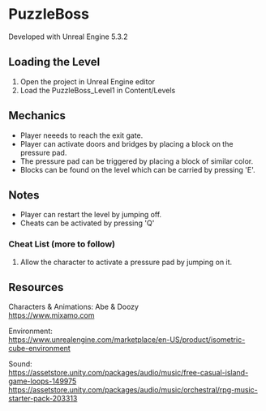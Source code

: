 # PuzzleBoss

Developed with Unreal Engine 5.3.2

## Loading the Level
1. Open the project in Unreal Engine editor
2. Load the PuzzleBoss_Level1 in Content/Levels

## Mechanics
- Player neeeds to reach the exit gate.
- Player can activate doors and bridges by placing a block on the pressure pad.
- The pressure pad can be triggered by placing a block of similar color.
- Blocks can be found on the level which can be carried by pressing 'E'.

## Notes
- Player can restart the level by jumping off.
- Cheats can be activated by pressing 'Q'

### Cheat List (more to follow)
1. Allow the character to activate a pressure pad by jumping on it.
  
## Resources
Characters & Animations: Abe & Doozy  
https://www.mixamo.com  

Environment:  
https://www.unrealengine.com/marketplace/en-US/product/isometric-cube-environment  

Sound:  
https://assetstore.unity.com/packages/audio/music/free-casual-island-game-loops-149975
https://assetstore.unity.com/packages/audio/music/orchestral/rpg-music-starter-pack-203313
